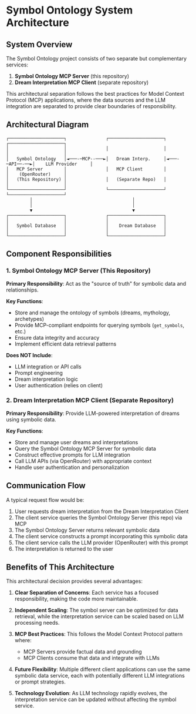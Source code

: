 # Symbol Ontology System Architecture

## System Overview

The Symbol Ontology project consists of two separate but complementary services:

1. **Symbol Ontology MCP Server** (this repository)
2. **Dream Interpretation MCP Client** (separate repository)

This architectural separation follows the best practices for Model Context Protocol (MCP) applications, where the data sources and the LLM integration are separated to provide clear boundaries of responsibility.

## Architectural Diagram

```
┌─────────────────────┐               ┌─────────────────────┐               ┌─────────────────────┐
│                     │               │                     │               │                     │
│   Symbol Ontology   │◄───-─MCP--───►│   Dream Interp.     │◄───-─API──-──►│    LLM Provider     │
│   MCP Server        │               │   MCP Client        │               │    (OpenRouter)     │
│   (This Repository) │               │   (Separate Repo)   │               │                     │
└─────────────────────┘               └─────────────────────┘               └─────────────────────┘
         │                                      │
         │                                      │
         ▼                                      ▼
┌─────────────────────┐               ┌─────────────────────┐
│                     │               │                     │
│   Symbol Database   │               │    Dream Database   │
│                     │               │                     │
└─────────────────────┘               └─────────────────────┘
```

## Component Responsibilities

### 1. Symbol Ontology MCP Server (This Repository)

**Primary Responsibility**: Act as the "source of truth" for symbolic data and relationships.

**Key Functions**:

- Store and manage the ontology of symbols (dreams, mythology, archetypes)
- Provide MCP-compliant endpoints for querying symbols (`get_symbols`, etc.)
- Ensure data integrity and accuracy
- Implement efficient data retrieval patterns

**Does NOT Include**:

- LLM integration or API calls
- Prompt engineering
- Dream interpretation logic
- User authentication (relies on client)

### 2. Dream Interpretation MCP Client (Separate Repository)

**Primary Responsibility**: Provide LLM-powered interpretation of dreams using symbolic data.

**Key Functions**:

- Store and manage user dreams and interpretations
- Query the Symbol Ontology MCP Server for symbolic data
- Construct effective prompts for LLM integration
- Call LLM APIs (via OpenRouter) with appropriate context
- Handle user authentication and personalization

## Communication Flow

A typical request flow would be:

1. User requests dream interpretation from the Dream Interpretation Client
2. The client service queries the Symbol Ontology Server (this repo) via MCP
3. The Symbol Ontology Server returns relevant symbolic data
4. The client service constructs a prompt incorporating this symbolic data
5. The client service calls the LLM provider (OpenRouter) with this prompt
6. The interpretation is returned to the user

## Benefits of This Architecture

This architectural decision provides several advantages:

1. **Clear Separation of Concerns**: Each service has a focused responsibility, making the code more maintainable.

2. **Independent Scaling**: The symbol server can be optimized for data retrieval, while the interpretation service can be scaled based on LLM processing needs.

3. **MCP Best Practices**: This follows the Model Context Protocol pattern where:

   - MCP Servers provide factual data and grounding
   - MCP Clients consume that data and integrate with LLMs

4. **Future Flexibility**: Multiple different client applications can use the same symbolic data service, each with potentially different LLM integrations or prompt strategies.

5. **Technology Evolution**: As LLM technology rapidly evolves, the interpretation service can be updated without affecting the symbol service.
